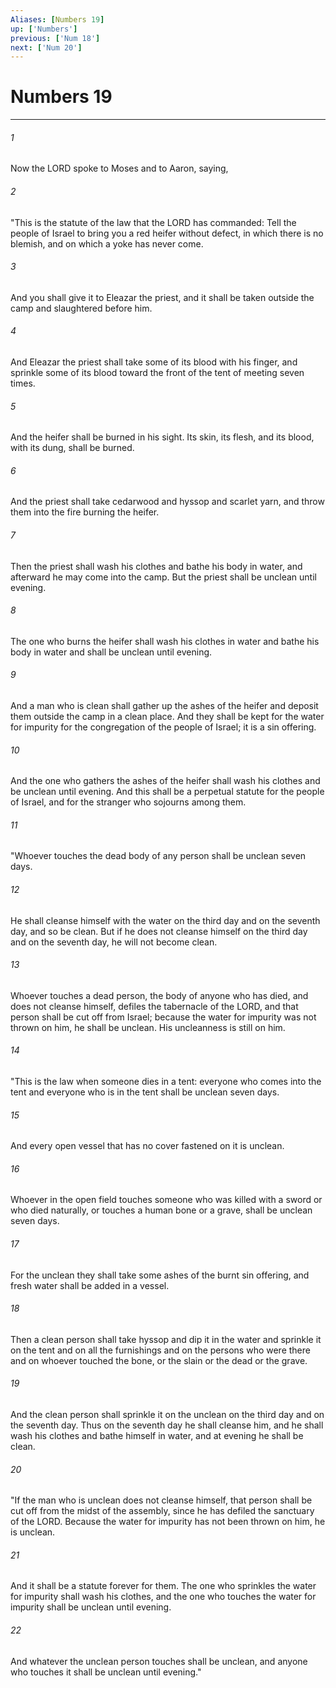 ```yaml
---
Aliases: [Numbers 19]
up: ['Numbers']
previous: ['Num 18']
next: ['Num 20']
---
```

# Numbers 19
***



###### 1 
Now the LORD spoke to Moses and to Aaron, saying, 

###### 2 
"This is the statute of the law that the LORD has commanded: Tell the people of Israel to bring you a red heifer without defect, in which there is no blemish, and on which a yoke has never come. 

###### 3 
And you shall give it to Eleazar the priest, and it shall be taken outside the camp and slaughtered before him. 

###### 4 
And Eleazar the priest shall take some of its blood with his finger, and sprinkle some of its blood toward the front of the tent of meeting seven times. 

###### 5 
And the heifer shall be burned in his sight. Its skin, its flesh, and its blood, with its dung, shall be burned. 

###### 6 
And the priest shall take cedarwood and hyssop and scarlet yarn, and throw them into the fire burning the heifer. 

###### 7 
Then the priest shall wash his clothes and bathe his body in water, and afterward he may come into the camp. But the priest shall be unclean until evening. 

###### 8 
The one who burns the heifer shall wash his clothes in water and bathe his body in water and shall be unclean until evening. 

###### 9 
And a man who is clean shall gather up the ashes of the heifer and deposit them outside the camp in a clean place. And they shall be kept for the water for impurity for the congregation of the people of Israel; it is a sin offering. 

###### 10 
And the one who gathers the ashes of the heifer shall wash his clothes and be unclean until evening. And this shall be a perpetual statute for the people of Israel, and for the stranger who sojourns among them. 

###### 11 
"Whoever touches the dead body of any person shall be unclean seven days. 

###### 12 
He shall cleanse himself with the water on the third day and on the seventh day, and so be clean. But if he does not cleanse himself on the third day and on the seventh day, he will not become clean. 

###### 13 
Whoever touches a dead person, the body of anyone who has died, and does not cleanse himself, defiles the tabernacle of the LORD, and that person shall be cut off from Israel; because the water for impurity was not thrown on him, he shall be unclean. His uncleanness is still on him. 

###### 14 
"This is the law when someone dies in a tent: everyone who comes into the tent and everyone who is in the tent shall be unclean seven days. 

###### 15 
And every open vessel that has no cover fastened on it is unclean. 

###### 16 
Whoever in the open field touches someone who was killed with a sword or who died naturally, or touches a human bone or a grave, shall be unclean seven days. 

###### 17 
For the unclean they shall take some ashes of the burnt sin offering, and fresh water shall be added in a vessel. 

###### 18 
Then a clean person shall take hyssop and dip it in the water and sprinkle it on the tent and on all the furnishings and on the persons who were there and on whoever touched the bone, or the slain or the dead or the grave. 

###### 19 
And the clean person shall sprinkle it on the unclean on the third day and on the seventh day. Thus on the seventh day he shall cleanse him, and he shall wash his clothes and bathe himself in water, and at evening he shall be clean. 

###### 20 
"If the man who is unclean does not cleanse himself, that person shall be cut off from the midst of the assembly, since he has defiled the sanctuary of the LORD. Because the water for impurity has not been thrown on him, he is unclean. 

###### 21 
And it shall be a statute forever for them. The one who sprinkles the water for impurity shall wash his clothes, and the one who touches the water for impurity shall be unclean until evening. 

###### 22 
And whatever the unclean person touches shall be unclean, and anyone who touches it shall be unclean until evening."
